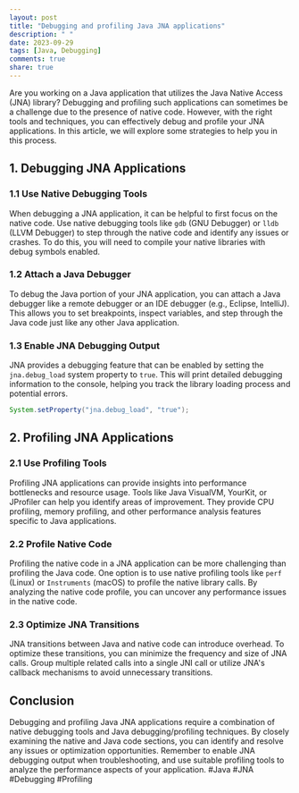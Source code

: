 ```yaml
---
layout: post
title: "Debugging and profiling Java JNA applications"
description: " "
date: 2023-09-29
tags: [Java, Debugging]
comments: true
share: true
---
```


Are you working on a Java application that utilizes the Java Native Access (JNA) library? Debugging and profiling such applications can sometimes be a challenge due to the presence of native code. However, with the right tools and techniques, you can effectively debug and profile your JNA applications. In this article, we will explore some strategies to help you in this process.

## 1. Debugging JNA Applications

### 1.1 Use Native Debugging Tools
When debugging a JNA application, it can be helpful to first focus on the native code. Use native debugging tools like `gdb` (GNU Debugger) or `lldb` (LLVM Debugger) to step through the native code and identify any issues or crashes. To do this, you will need to compile your native libraries with debug symbols enabled.

### 1.2 Attach a Java Debugger
To debug the Java portion of your JNA application, you can attach a Java debugger like a remote debugger or an IDE debugger (e.g., Eclipse, IntelliJ). This allows you to set breakpoints, inspect variables, and step through the Java code just like any other Java application.

### 1.3 Enable JNA Debugging Output
JNA provides a debugging feature that can be enabled by setting the `jna.debug_load` system property to `true`. This will print detailed debugging information to the console, helping you track the library loading process and potential errors.

```java
System.setProperty("jna.debug_load", "true");
```

## 2. Profiling JNA Applications

### 2.1 Use Profiling Tools
Profiling JNA applications can provide insights into performance bottlenecks and resource usage. Tools like Java VisualVM, YourKit, or JProfiler can help you identify areas of improvement. They provide CPU profiling, memory profiling, and other performance analysis features specific to Java applications.

### 2.2 Profile Native Code
Profiling the native code in a JNA application can be more challenging than profiling the Java code. One option is to use native profiling tools like `perf` (Linux) or `Instruments` (macOS) to profile the native library calls. By analyzing the native code profile, you can uncover any performance issues in the native code.

### 2.3 Optimize JNA Transitions
JNA transitions between Java and native code can introduce overhead. To optimize these transitions, you can minimize the frequency and size of JNA calls. Group multiple related calls into a single JNI call or utilize JNA's callback mechanisms to avoid unnecessary transitions.

## Conclusion

Debugging and profiling Java JNA applications require a combination of native debugging tools and Java debugging/profiling techniques. By closely examining the native and Java code sections, you can identify and resolve any issues or optimization opportunities. Remember to enable JNA debugging output when troubleshooting, and use suitable profiling tools to analyze the performance aspects of your application. #Java #JNA #Debugging #Profiling